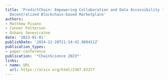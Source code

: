 ```yaml
---
title: 'PredictChain: Empowering Collaboration and Data Accessibility for AI in a
  Decentralized Blockchain-based Marketplace'
authors:
- Matthew Pisano
- Connor Patterson
- Oshani Seneviratne
date: '2023-01-01'
publishDate: '2024-12-28T21:14:42.989411Z'
publication_types:
- paper-conference
publication: '*ChainScience 2023*'
links:
- name: URL
  url: https://arxiv.org/html/2307.03277
---
```

